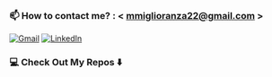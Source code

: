 ### 📫 How to contact me? : < mmiglioranza22@gmail.com >

[![Gmail](https://img.shields.io/badge/Gmail-D14836?style=for-the-badge&logo=gmail&logoColor=white)](mailto:<mmiglioranza22@gmail.com>) 
[![LinkedIn](https://img.shields.io/badge/linkedin-%230077B5.svg?style=for-the-badge&logo=linkedin&logoColor=white)](https://www.linkedin.com/in/manuel-miglioranza-arg/)

### 💻 Check Out My Repos ⬇️



